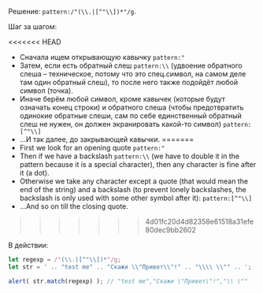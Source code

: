Решение: `pattern:/"(\\.|[^"\\])*"/g`.

Шаг за шагом:

<<<<<<< HEAD
- Сначала ищем открывающую кавычку `pattern:"`
- Затем, если есть обратный слеш `pattern:\\` (удвоение обратного слеша – техническое, потому что это спец.символ, на самом деле там один обратный слеш), то после него также подойдёт любой символ (точка).
- Иначе берём любой символ, кроме кавычек (которые будут означать конец строки) и обратного слеша (чтобы предотвратить одинокие обратные слеши, сам по себе единственный обратный слеш не нужен, он должен экранировать какой-то символ) `pattern:[^"\\]`
- ...И так далее, до закрывающей кавычки.
=======
- First we look for an opening quote `pattern:"`
- Then if we have a backslash `pattern:\\` (we have to double it in the pattern because it is a special character), then any character is fine after it (a dot).
- Otherwise we take any character except a quote (that would mean the end of the string) and a backslash (to prevent lonely backslashes, the backslash is only used with some other symbol after it): `pattern:[^"\\]`
- ...And so on till the closing quote.
>>>>>>> 4d01fc20d4d82358e61518a31efe80dec9bb2602

В действии:

```js run
let regexp = /"(\\.|[^"\\])*"/g;
let str = ' .. "test me" .. "Скажи \\"Привет\\"!" .. "\\\\ \\"" .. ';

alert( str.match(regexp) ); // "test me","Скажи \"Привет\"!","\\ \""
```
